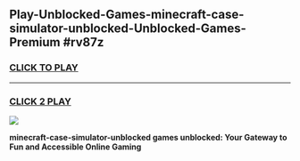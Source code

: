 
## Play-Unblocked-Games-minecraft-case-simulator-unblocked-Unblocked-Games-Premium #rv87z
<h3>
<a href="https://premium.freeplayer.one?title=minecraft-case-simulator-unblocked&ref=12M">CLICK TO PLAY</a></h3>
<hr>

<h3>
<a href="https://premium.freeplayer.one?title=minecraft-case-simulator-unblocked&ref=12M">CLICK 2 PLAY</a>
  
</h3>

<a href="https://premium.freeplayer.one?title=minecraft-case-simulator-unblocked&ref=12M"><img src="https://clearcache.store/games.png"></a>


**minecraft-case-simulator-unblocked games unblocked: Your Gateway to Fun and Accessible Online Gaming**
